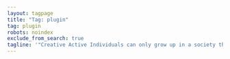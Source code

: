 ```yaml
---
layout: tagpage
title: "Tag: plugin"
tag: plugin
robots: noindex
exclude_from_search: true
tagline: '"Creative Active Individuals can only grow up in a society that emphasizes learning instead of teaching." - Chris Alexander'
---
```

